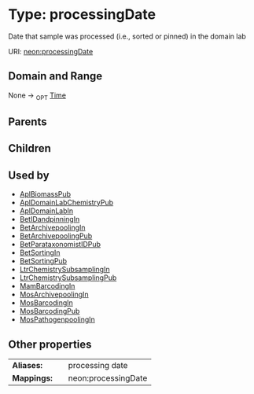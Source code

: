
# Type: processingDate


Date that sample was processed (i.e., sorted or pinned) in the domain lab

URI: [neon:processingDate](https://data.neonscience.org/processingDate)


## Domain and Range

None ->  <sub>OPT</sub> [Time](types/Time.md)

## Parents


## Children


## Used by

 * [AplBiomassPub](AplBiomassPub.md)
 * [AplDomainLabChemistryPub](AplDomainLabChemistryPub.md)
 * [AplDomainLabIn](AplDomainLabIn.md)
 * [BetIDandpinningIn](BetIDandpinningIn.md)
 * [BetArchivepoolingIn](BetArchivepoolingIn.md)
 * [BetArchivepoolingPub](BetArchivepoolingPub.md)
 * [BetParataxonomistIDPub](BetParataxonomistIDPub.md)
 * [BetSortingIn](BetSortingIn.md)
 * [BetSortingPub](BetSortingPub.md)
 * [LtrChemistrySubsamplingIn](LtrChemistrySubsamplingIn.md)
 * [LtrChemistrySubsamplingPub](LtrChemistrySubsamplingPub.md)
 * [MamBarcodingIn](MamBarcodingIn.md)
 * [MosArchivepoolingIn](MosArchivepoolingIn.md)
 * [MosBarcodingIn](MosBarcodingIn.md)
 * [MosBarcodingPub](MosBarcodingPub.md)
 * [MosPathogenpoolingIn](MosPathogenpoolingIn.md)

## Other properties

|  |  |  |
| --- | --- | --- |
| **Aliases:** | | processing date |
| **Mappings:** | | neon:processingDate |

